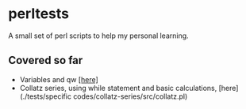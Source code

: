 # perltests

A small set of perl scripts to help my personal learning.

## Covered so far

* Variables and qw [[here]](./tests/hello_world.pl)  
* Collatz series, using while statement and basic calculations, [here](./tests/specific codes/collatz-series/src/collatz.pl)  

